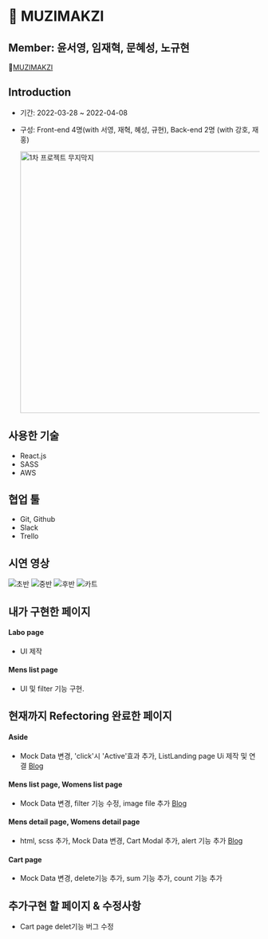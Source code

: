 # 🛒 MUZIMAKZI

## Member: 윤서영, 임재혁, 문혜성, 노규현

🔗[MUZIMAKZI](http://muzimakji.s3-website.ap-northeast-2.amazonaws.com/) <br/>

## Introduction

- 기간: 2022-03-28 ~ 2022-04-08
- 구성: Front-end 4명(with 서영, 재혁, 혜성, 규현), Back-end 2명 (with 강호, 재홍)

  <img width="700" height="525" alt="1차 프로젝트 무지막지" src="https://user-images.githubusercontent.com/97905881/178452379-3d3c3619-c5b7-4d43-b2f9-c71a5e6edbc2.jpg">

## 사용한 기술

- React.js
- SASS
- AWS

## 협업 툴

- Git, Github
- Slack
- Trello

## 시연 영상

![초반](https://user-images.githubusercontent.com/91510831/162604253-18d5c3ab-d20b-4140-a73b-43d1b2079c12.gif)
![중반](https://user-images.githubusercontent.com/91510831/162604327-675e9a84-4bc9-457b-9416-c93541028054.gif)
![후반](https://user-images.githubusercontent.com/91510831/162604372-ce705b3f-7963-4a8f-863b-cc0f7963addd.gif)
![카트](https://user-images.githubusercontent.com/91510831/162604400-48bd27bb-2328-4c18-abce-2c3505b2ad44.gif)

## 내가 구현한 페이지

#### Labo page

- UI 제작

#### Mens list page

- UI 및 filter 기능 구현.

## 현재까지 Refectoring 완료한 페이지

#### Aside

- Mock Data 변경, 'click'시 'Active'효과 추가, ListLanding page Ui 제작 및 연결
  [Blog](https://seo0yoon.tistory.com/171)

#### Mens list page, Womens list page

- Mock Data 변경, filter 기능 수정, image file 추가
  [Blog](https://seo0yoon.tistory.com/170)

#### Mens detail page, Womens detail page

- html, scss 추가, Mock Data 변경, Cart Modal 추가, alert 기능 추가
  [Blog](https://seo0yoon.tistory.com/174)

#### Cart page

- Mock Data 변경, delete기능 추가, sum 기능 추가, count 기능 추가

## 추가구현 할 페이지 & 수정사항

- Cart page delet기능 버그 수정


